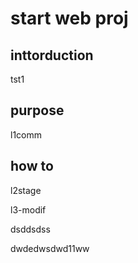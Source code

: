 # start web proj

## inttorduction
tst1
## purpose
l1comm
## how to
l2stage


l3-modif


dsddsdss

dwdedwsdwd11ww
